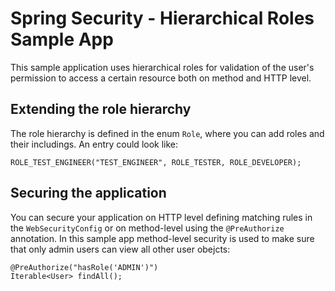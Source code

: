 # Spring Security - Hierarchical Roles Sample App
This sample application uses hierarchical roles for validation of the user's permission to access a certain resource both on method and HTTP level.


## Extending the role hierarchy 

The role hierarchy is defined in the enum `Role`, where you can add roles and their includings. An entry could look like:

`ROLE_TEST_ENGINEER("TEST_ENGINEER", ROLE_TESTER, ROLE_DEVELOPER);`

## Securing the application

You can secure your application on HTTP level defining matching rules in the `WebSecurityConfig` or on method-level using the `@PreAuthorize` annotation. In this sample app method-level security is used to make sure that only admin users can view all other user obejcts:


    @PreAuthorize("hasRole('ADMIN')") 
    Iterable<User> findAll();

